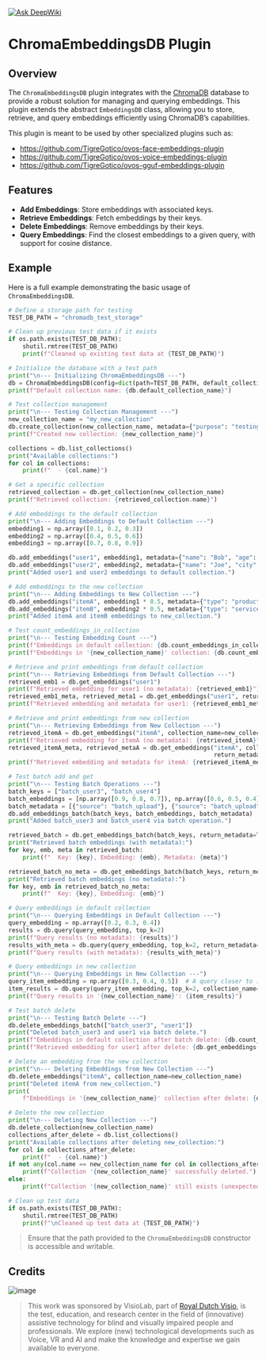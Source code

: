 [![Ask DeepWiki](https://deepwiki.com/badge.svg)](https://deepwiki.com/TigreGotico/ovos-chromadb-embeddings-plugin)

# ChromaEmbeddingsDB Plugin

## Overview

The `ChromaEmbeddingsDB` plugin integrates with the [ChromaDB](https://www.trychroma.com/) database to provide a robust solution for managing and querying embeddings. This plugin extends the abstract `EmbeddingsDB` class, allowing you to store, retrieve, and query embeddings efficiently using ChromaDB’s capabilities.

This plugin is meant to be used by other specialized plugins such as:
- https://github.com/TigreGotico/ovos-face-embeddings-plugin
- https://github.com/TigreGotico/ovos-voice-embeddings-plugin
- https://github.com/TigreGotico/ovos-gguf-embeddings-plugin

## Features

- **Add Embeddings**: Store embeddings with associated keys.
- **Retrieve Embeddings**: Fetch embeddings by their keys.
- **Delete Embeddings**: Remove embeddings by their keys.
- **Query Embeddings**: Find the closest embeddings to a given query, with support for cosine distance.

## Example

Here is a full example demonstrating the basic usage of `ChromaEmbeddingsDB`.

```python
# Define a storage path for testing
TEST_DB_PATH = "chromadb_test_storage"

# Clean up previous test data if it exists
if os.path.exists(TEST_DB_PATH):
    shutil.rmtree(TEST_DB_PATH)
    print(f"Cleaned up existing test data at {TEST_DB_PATH}")

# Initialize the database with a test path
print("\n--- Initializing ChromaEmbeddingsDB ---")
db = ChromaEmbeddingsDB(config=dict(path=TEST_DB_PATH, default_collection_name="my_test_embeddings"))
print(f"Default collection name: {db.default_collection_name}")

# Test collection management
print("\n--- Testing Collection Management ---")
new_collection_name = "my_new_collection"
db.create_collection(new_collection_name, metadata={"purpose": "testing"})
print(f"Created new collection: {new_collection_name}")

collections = db.list_collections()
print("Available collections:")
for col in collections:
    print(f"  - {col.name}")

# Get a specific collection
retrieved_collection = db.get_collection(new_collection_name)
print(f"Retrieved collection: {retrieved_collection.name}")

# Add embeddings to the default collection
print("\n--- Adding Embeddings to Default Collection ---")
embedding1 = np.array([0.1, 0.2, 0.3])
embedding2 = np.array([0.4, 0.5, 0.6])
embedding3 = np.array([0.7, 0.8, 0.9])

db.add_embeddings("user1", embedding1, metadata={"name": "Bob", "age": 30})
db.add_embeddings("user2", embedding2, metadata={"name": "Joe", "city": "New York"})
print("Added user1 and user2 embeddings to default collection.")

# Add embeddings to the new collection
print("\n--- Adding Embeddings to New Collection ---")
db.add_embeddings("itemA", embedding1 * 0.5, metadata={"type": "product"}, collection_name=new_collection_name)
db.add_embeddings("itemB", embedding2 * 0.5, metadata={"type": "service"}, collection_name=new_collection_name)
print("Added itemA and itemB embeddings to new_collection.")

# Test count_embeddings_in_collection
print("\n--- Testing Embedding Count ---")
print(f"Embeddings in default collection: {db.count_embeddings_in_collection()}")
print(f"Embeddings in '{new_collection_name}' collection: {db.count_embeddings_in_collection(new_collection_name)}")

# Retrieve and print embeddings from default collection
print("\n--- Retrieving Embeddings from Default Collection ---")
retrieved_emb1 = db.get_embeddings("user1")
print(f"Retrieved embedding for user1 (no metadata): {retrieved_emb1}")
retrieved_emb1_meta, retrieved_meta1 = db.get_embeddings("user1", return_metadata=True)
print(f"Retrieved embedding and metadata for user1: {retrieved_emb1_meta}, {retrieved_meta1}")

# Retrieve and print embeddings from new collection
print("\n--- Retrieving Embeddings from New Collection ---")
retrieved_itemA = db.get_embeddings("itemA", collection_name=new_collection_name)
print(f"Retrieved embedding for itemA (no metadata): {retrieved_itemA}")
retrieved_itemA_meta, retrieved_metaA = db.get_embeddings("itemA", collection_name=new_collection_name,
                                                          return_metadata=True)
print(f"Retrieved embedding and metadata for itemA: {retrieved_itemA_meta}, {retrieved_metaA}")

# Test batch add and get
print("\n--- Testing Batch Operations ---")
batch_keys = ["batch_user3", "batch_user4"]
batch_embeddings = [np.array([0.9, 0.8, 0.7]), np.array([0.6, 0.5, 0.4])]
batch_metadata = [{"source": "batch_upload"}, {"source": "batch_upload", "tag": "test"}]
db.add_embeddings_batch(batch_keys, batch_embeddings, batch_metadata)
print("Added batch_user3 and batch_user4 via batch operation.")

retrieved_batch = db.get_embeddings_batch(batch_keys, return_metadata=True)
print("Retrieved batch embeddings (with metadata):")
for key, emb, meta in retrieved_batch:
    print(f"  Key: {key}, Embedding: {emb}, Metadata: {meta}")

retrieved_batch_no_meta = db.get_embeddings_batch(batch_keys, return_metadata=False)
print("Retrieved batch embeddings (no metadata):")
for key, emb in retrieved_batch_no_meta:
    print(f"  Key: {key}, Embedding: {emb}")

# Query embeddings in default collection
print("\n--- Querying Embeddings in Default Collection ---")
query_embedding = np.array([0.2, 0.3, 0.4])
results = db.query(query_embedding, top_k=2)
print(f"Query results (no metadata): {results}")
results_with_meta = db.query(query_embedding, top_k=2, return_metadata=True)
print(f"Query results (with metadata): {results_with_meta}")

# Query embeddings in new collection
print("\n--- Querying Embeddings in New Collection ---")
query_item_embedding = np.array([0.3, 0.4, 0.5])  # A query closer to itemA/itemB
item_results = db.query(query_item_embedding, top_k=2, collection_name=new_collection_name, return_metadata=True)
print(f"Query results in '{new_collection_name}': {item_results}")

# Test batch delete
print("\n--- Testing Batch Delete ---")
db.delete_embeddings_batch(["batch_user3", "user1"])
print("Deleted batch_user3 and user1 via batch delete.")
print(f"Embeddings in default collection after batch delete: {db.count_embeddings_in_collection()}")
print(f"Retrieved embedding for user1 after delete: {db.get_embeddings('user1')}")  # Should be None

# Delete an embedding from the new collection
print("\n--- Deleting Embeddings from New Collection ---")
db.delete_embeddings("itemA", collection_name=new_collection_name)
print("Deleted itemA from new_collection.")
print(
    f"Embeddings in '{new_collection_name}' collection after delete: {db.count_embeddings_in_collection(new_collection_name)}")

# Delete the new collection
print("\n--- Deleting New Collection ---")
db.delete_collection(new_collection_name)
collections_after_delete = db.list_collections()
print("Available collections after deleting new_collection:")
for col in collections_after_delete:
    print(f"  - {col.name}")
if not any(col.name == new_collection_name for col in collections_after_delete):
    print(f"Collection '{new_collection_name}' successfully deleted.")
else:
    print(f"Collection '{new_collection_name}' still exists (unexpected).")

# Clean up test data
if os.path.exists(TEST_DB_PATH):
    shutil.rmtree(TEST_DB_PATH)
    print(f"\nCleaned up test data at {TEST_DB_PATH}")

```

> Ensure that the path provided to the `ChromaEmbeddingsDB` constructor is accessible and writable.


## Credits

![image](https://github.com/user-attachments/assets/809588a2-32a2-406c-98c0-f88bf7753cb4)

> This work was sponsored by VisioLab, part of [Royal Dutch Visio](https://visio.org/), is the test, education, and research center in the field of (innovative) assistive technology for blind and visually impaired people and professionals. We explore (new) technological developments such as Voice, VR and AI and make the knowledge and expertise we gain available to everyone.
